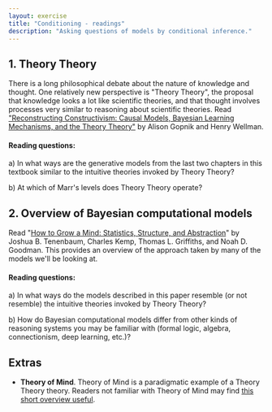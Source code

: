 ```yaml
---
layout: exercise
title: "Conditioning - readings"
description: "Asking questions of models by conditional inference."
---
```


## 1. Theory Theory

There is a long philosophical debate about the nature of knowledge and thought. One relatively new perspective is "Theory Theory", the proposal that knowledge looks a lot like scientific theories, and that thought involves processes very similar to reasoning about scientific theories. Read ["Reconstructing Constructivism: Causal Models, Bayesian Learning Mechanisms, and the Theory Theory"](https://insights.ovid.com/psychological-bulletin/plbul/2012/11/000/reconstructing-constructivism/4/00006823) by Alison Gopnik and Henry Wellman.

#### Reading questions:
a) In what ways are the generative models from the last two chapters in this textbook similar to the intuitive theories invoked by Theory Theory?

b) At which of Marr's levels does Theory Theory operate?

## 2. Overview of Bayesian computational models

Read "[How to Grow a Mind: Statistics, Structure, and Abstraction](http://science.sciencemag.org/content/331/6022/1279)" by Joshua B. Tenenbaum, Charles Kemp, Thomas L. Griffiths, and Noah D. Goodman. This provides an overview of the approach taken by many of the models we'll be looking at.

#### Reading questions:
a) In what ways do the models described in this paper resemble (or not resemble) the intuitive theories invoked by Theory Theory?

b) How do Bayesian computational models differ from other kinds of reasoning systems you may be familiar with (formal logic, algebra, connectionism, deep learning, etc.)?

## Extras

* **Theory of Mind**. Theory of Mind is a paradigmatic example of a Theory Theory theory. Readers not familiar with Theory of Mind may find [this short overview useful](https://pdfs.semanticscholar.org/7f87/7e8b42c2a0ef210edff65f572dd43b2e00a8.pdf).
